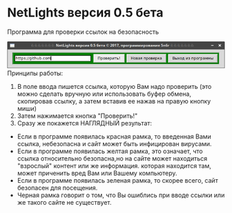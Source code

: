 # NetLights версия 0.5 бета
Программа для проверки ссылок на безопасность </br>

![xCoub-DL](https://github.com/5N6R/NetLights/blob/master/program.png)</br>
Принципы работы:
1. В поле ввода пишется ссылка, которую Вам надо проверить (это можно сделать вручную или использовать буфер обмена, скопировав       ссылку, а затем вставив ее нажав на правую кнопку миши)</br>
2. Затем нажимается кнопка "Проверить!"</br>
3. Сразу же покажется НАГЛЯДНЫЙ результат:</br>
- Если в программе появилась красная рамка, то введенная Вами ссылка, небезопасна и сайт может быть инфицирован вирусами.</br>
- Если в программе появилась желтая рамка, это означает, что ссылка относительно безопасна,но на сайте может находиться "взрослый" контент или же информация. которая находится там, может приченить вред Вам или Вашему компьютеру.</br>
- Если в программе появилась зеленая рамка, то скорее всего, сайт безопасен для посещения.</br>
- Черная рамка говорит о том, что Вы ошиблись при вводе ссылки или же такого сайте не существует.</br>



